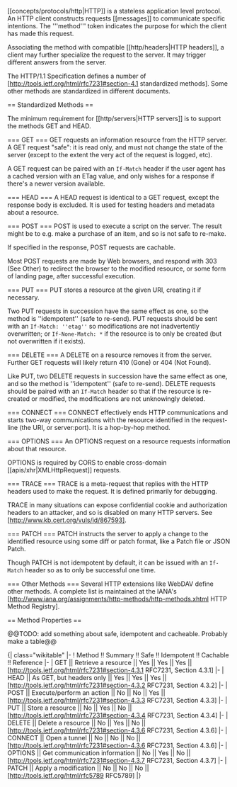 [[concepts/protocols/http|HTTP]] is a stateless application level protocol. An HTTP client constructs requests [[messages]] to communicate specific intentions. The '''method''' token indicates the purpose for which the client has made this request.

Associating the method with compatible [[http/headers|HTTP headers]], a client may further specialize the request to the server. It may trigger different answers from the server.

The HTTP/1.1 Specification defines a number of [http://tools.ietf.org/html/rfc7231#section-4.1 standardized methods]. Some other methods are standardized in different documents.

== Standardized Methods ==

The minimum requirement for [[http/servers|HTTP servers]] is to support the methods GET and HEAD.

=== GET ===
GET requests an information resource from the HTTP server. A GET request "safe": it is read only, and must not change the state of the server (except to the extent the very act of the request is logged, etc).

A GET request can be paired with an <code>If-Match</code> header if the user agent has a cached version with an ETag value, and only wishes for a response if there's a newer version available.

=== HEAD ===
A HEAD request is identical to a GET request, except the response body is excluded. It is used for testing headers and metadata about a resource.

=== POST ===
POST is used to execute a script on the server. The result might be to e.g. make a purchase of an item, and so is not safe to re-make.

If specified in the response, POST requests are cachable.

Most POST requests are made by Web browsers, and respond with 303 (See Other) to redirect the browser to the modified resource, or some form of landing page, after successful execution.

=== PUT ===
PUT stores a resource at the given URI, creating it if necessary.

Two PUT requests in succession have the same effect as one, so the method is ''idempotent'' (safe to re-send). PUT requests should be sent with an <code>If-Match: ''etag''</code> so modifications are not inadvertently overwritten; or <code>If-None-Match: *</code> if the resource is to only be created (but not overwritten if it exists).

=== DELETE ===
A DELETE on a resource removes it from the server. Further GET requests will likely return 410 (Gone) or 404 (Not Found).

Like PUT, two DELETE requests in succession have the same effect as one, and so the method is ''idempotent'' (safe to re-send). DELETE requests should be paired with an <code>If-Match</code> header so that if the resource is re-created or modified, the modifications are not unknowingly deleted.

=== CONNECT ===
CONNECT effectively ends HTTP communications and starts two-way communications with the resource identified in the request-line (the URI, or server:port). It is a hop-by-hop method.

=== OPTIONS ===
An OPTIONS request on a resource requests information about that resource.

OPTIONS is required by CORS to enable cross-domain [[apis/xhr|XMLHttpRequest]] requests.

=== TRACE ===
TRACE is a meta-request that replies with the HTTP headers used to make the request. It is defined primarily for debugging.

TRACE in many situations can expose confidential cookie and authorization headers to an attacker, and so is disabled on many HTTP servers. See [http://www.kb.cert.org/vuls/id/867593].

=== PATCH ===
PATCH instructs the server to apply a change to the identified resource using some diff or patch format, like a Patch file or JSON Patch.

Though PATCH is not idempotent by default, it can be issued with an <code>If-Match</code> header so as to only be successful one time.

=== Other Methods ===
Several HTTP extensions like WebDAV define other methods. A complete list is maintained at the IANA's [http://www.iana.org/assignments/http-methods/http-methods.xhtml HTTP Method Registry].

== Method Properties ==

@@TODO: add something about safe, idempotent and cacheable. Probably make a table@@

{| class="wikitable"
|-
! Method !! Summary !! Safe !! Idempotent !! Cachable !! Reference
|-
| GET || Retrieve a resource || Yes || Yes || Yes || [http://tools.ietf.org/html/rfc7231#section-4.3.1 RFC7231, Section 4.3.1]
|-
| HEAD || As GET, but headers only || Yes || Yes || Yes || [http://tools.ietf.org/html/rfc7231#section-4.3.2 RFC7231, Section 4.3.2]
|-
| POST || Execute/perform an action || No || No || Yes || [http://tools.ietf.org/html/rfc7231#section-4.3.3 RFC7231, Section 4.3.3]
|-
| PUT || Store a resource || No || Yes || No || [http://tools.ietf.org/html/rfc7231#section-4.3.4 RFC7231, Section 4.3.4]
|-
| DELETE || Delete a resource || No || Yes || No || [http://tools.ietf.org/html/rfc7231#section-4.3.6 RFC7231, Section 4.3.6]
|-
| CONNECT || Open a tunnel || No || No || No || [http://tools.ietf.org/html/rfc7231#section-4.3.6 RFC7231, Section 4.3.6]
|-
| OPTIONS || Get communication information || No || Yes || No || [http://tools.ietf.org/html/rfc7231#section-4.3.7 RFC7231, Section 4.3.7]
|-
| PATCH || Apply a modification || No || No || No || [http://tools.ietf.org/html/rfc5789 RFC5789]
|}